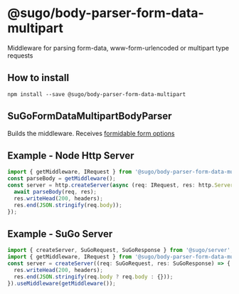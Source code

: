 # **@sugo/body-parser-form-data-multipart**

Middleware for parsing form-data, www-form-urlencoded or multipart type requests

## **How to install**

```shell
npm install --save @sugo/body-parser-form-data-multipart
```

## **SuGoFormDataMultipartBodyParser**

Builds the middleware. Receives [formidable form options](https://github.com/felixge/node-formidable)

## **Example - Node Http Server**

```typescript
import { getMiddleware, IRequest } from '@sugo/body-parser-form-data-multipart';
const parseBody = getMiddleware();
const server = http.createServer(async (req: IRequest, res: http.ServerResponse) => {
  await parseBody(req, res);
  res.writeHead(200, headers);
  res.end(JSON.stringify(req.body));
});
```

## **Example - SuGo Server**

```typescript
import { createServer, SuGoRequest, SuGoResponse } from '@sugo/server';
import { getMiddleware, IRequest } from '@sugo/body-parser-form-data-multipart';
const server = createServer((req: SuGoRequest, res: SuGoResponse) => {
  res.writeHead(200, headers);
  res.end(JSON.stringify(req.body ? req.body : {}));
}).useMiddleware(getMiddleware());
```
